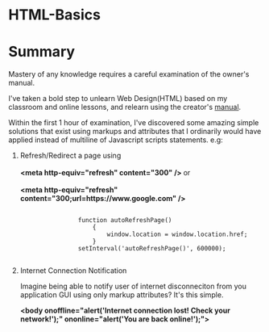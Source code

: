 # HTML-Basics
<h1>Summary</h1>
<p>Mastery of any knowledge requires a careful examination of the owner's manual. </p> 
<p>I've taken a bold step to unlearn Web Design(HTML) based on my classroom and online lessons, and relearn using the creator's <a href="https://developer.mozilla.org/en-US/docs/Web/HTML/Element/body#attr-onbeforeprint">manual</a>. </p>
<p>Within the first 1 hour of examination, I've discovered some amazing simple solutions that exist using markups and attributes that I ordinarily would have applied instead of multiline of Javascript scripts statements. e.g:</p>
 <ol>
    <li>
        <p>Refresh/Redirect a page using <br/> <br/>
            <strong>
                &lt;meta http-equiv="refresh" content="300" /&gt;
            </strong> or <br/> <br/>
            <strong>
                &lt;meta http-equiv="refresh" content="300;url=https://www.google.com" /&gt;
            </strong> 
        </p>
        <p>                
            <code>
                function autoRefreshPage()
                    {
                        window.location = window.location.href;
                    }
                setInterval('autoRefreshPage()', 600000); 
            </code> 
        </p>
    </li>
    <li>
        <p>Internet Connection Notification</p>
        <p>Imagine being able to notify user of internet disconneciton from you application GUI using only markup attributes? It's this simple.</p>
        <strong>
            &lt;body onoffline="alert('Internet connection lost! Check your network!');" ononline="alert('You are back online!');"&gt;               
        </strong> 
    </li>
</ol>